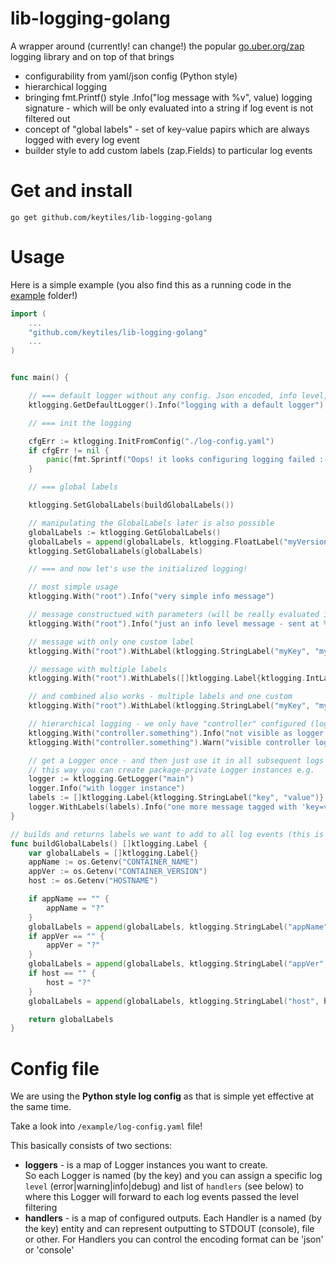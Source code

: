 # lib-logging-golang

A wrapper around (currently! can change!) the popular [go.uber.org/zap](https://pkg.go.dev/go.uber.org/zap) logging library and on top of that brings
 * configurability from yaml/json config (Python style)
 * hierarchical logging
 * bringing fmt.Printf() style .Info("log message with %v", value) logging signature - which will be only evaluated into a string if log event is not filtered out
 * concept of "global labels" - set of key-value papirs which are always logged with every log event
 * builder style to add custom labels (zap.Fields) to particular log events

# Get and install

`go get github.com/keytiles/lib-logging-golang`

# Usage

Here is a simple example (you also find this as a running code in the [example](example) folder!)

```go
import (
    ...
	"github.com/keytiles/lib-logging-golang"
	...
)


func main() {

	// === default logger without any config. Json encoded, info level, written to std out.
	ktlogging.GetDefaultLogger().Info("logging with a default logger")

	// === init the logging

	cfgErr := ktlogging.InitFromConfig("./log-config.yaml")
	if cfgErr != nil {
		panic(fmt.Sprintf("Oops! it looks configuring logging failed :-( error was: %v", cfgErr))
	}

	// === global labels

	ktlogging.SetGlobalLabels(buildGlobalLabels())

	// manipulating the GlobalLabels later is also possible
	globalLabels := ktlogging.GetGlobalLabels()
	globalLabels = append(globalLabels, ktlogging.FloatLabel("myVersion", 5.2))
	ktlogging.SetGlobalLabels(globalLabels)

	// === and now let's use the initialized logging!

	// most simple usage
	ktlogging.With("root").Info("very simple info message")

	// message constructued with parameters (will be really evaluated into a string if log event is not filtered out)
	ktlogging.With("root").Info("just an info level message - sent at %v", time.Now())

	// message with only one custom label
	ktlogging.With("root").WithLabel(ktlogging.StringLabel("myKey", "myValue")).Info("just an info level message - sent at %v", time.Now())

	// message with multiple labels
	ktlogging.With("root").WithLabels([]ktlogging.Label{ktlogging.IntLabel("myIntKey", 5), ktlogging.BoolLabel("myBoolKey", true)}).Info("just an info level message - sent at %v", time.Now())

	// and combined also works - multiple labels and one custom
	ktlogging.With("root").WithLabel(ktlogging.StringLabel("myKey", "myValue")).WithLabels([]ktlogging.Label{ktlogging.IntLabel("myIntKey", 5), ktlogging.BoolLabel("myBoolKey", true)}).Info("just an info level message - sent at %v", time.Now())

	// hierarchical logging - we only have "controller" configured (log-config.yaml) so this one will fall back in runtime
	ktlogging.With("controller.something").Info("not visible as logger level is 'warn'")
	ktlogging.With("controller.something").Warn("visible controller log")

	// get a Logger once - and then just use it in all subsequent logs
	// this way you can create package-private Logger instances e.g.
	logger := ktlogging.GetLogger("main")
	logger.Info("with logger instance")
	labels := []ktlogging.Label{ktlogging.StringLabel("key", "value")}
	logger.WithLabels(labels).Info("one more message tagged with 'key=value'")
}

// builds and returns labels we want to add to all log events (this is just an example!!)
func buildGlobalLabels() []ktlogging.Label {
	var globalLabels = []ktlogging.Label{}
	appName := os.Getenv("CONTAINER_NAME")
	appVer := os.Getenv("CONTAINER_VERSION")
	host := os.Getenv("HOSTNAME")

	if appName == "" {
		appName = "?"
	}
	globalLabels = append(globalLabels, ktlogging.StringLabel("appName", appName))
	if appVer == "" {
		appVer = "?"
	}
	globalLabels = append(globalLabels, ktlogging.StringLabel("appVer", appVer))
	if host == "" {
		host = "?"
	}
	globalLabels = append(globalLabels, ktlogging.StringLabel("host", host))

	return globalLabels
}
```

# Config file

We are using the **Python style log config** as that is simple yet effective at the same time.

Take a look into `/example/log-config.yaml` file!

This basically consists of two sections:
 * **loggers** - is a map of Logger instances you want to create.  
   So each Logger is named (by the key) and you can assign a specific log `level` (error|warning|info|debug) and list of `handlers` (see below) to where this Logger
   will forward to each log events passed the level filtering
 * **handlers** - is a map of configured outputs.
   Each Handler is a named (by the key) entity and can represent outputting to STDOUT (console), file or other. For Handlers you can control the encoding format can be 'json' or 'console'


